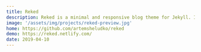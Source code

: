 ```yaml
---
title: Reked
description: Reked is a minimal and responsive blog theme for Jekyll. It is focused on the content, speed, simplicity
image: '/assets/img/projects/reked-preview.jpg'
home: https://github.com/artemsheludko/reked
demo: https://reked.netlify.com/
date: 2019-04-10
---
```

